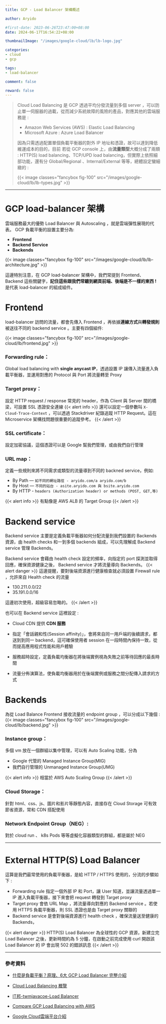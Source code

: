 ```yaml
---
title: GCP - Load Balancer 架構概述

author: Aryido

#first-date: 2023-06-26T23:47:00+08:00
date: 2024-06-17T16:54:22+08:00

thumbnailImage: "/images/google-cloud/lb/lb-logo.jpg"

categories:
- cloud
- gcp

tags:
- load-balancer

comment: false

reward: false
---
```

<!--BODY-->
> Cloud Load Balancing 是 GCP 透過平均分發流量到多個 server ，可以防止單一伺服器的過載，從而減少系統故障的風險的產品，對應其他的雲端服務是 :
> - Amazon Web Services (AWS) : Elastic Load Balancing
> - Microsoft Azure : Azure Load Balancer
> 
> 因為只需透過配置單個負載平衡器的對外 IP 地址和憑證，故可以達到降低維運成本的目的，目前 若從 GCP console 上，由**流量類型**大概分成了兩類 : HTTP(S) load balancing、TCP/UPD load balancing，但實際上依照細部功能，還有分 Global/Regional 、Internal/External 等等，總體設定蠻細緻的 :
>
> {{< image classes="fancybox fig-100" src="/images/google-cloud/lb/lb-types.jpg" >}}
<!--more-->

---

# GCP load-balancer 架構
雲端服務最大的優勢 Load Balancer 與 Autoscaling ，就是雲端彈性展現的代表。 GCP 負載平衡的設置主要分為:
- **Frontend**
- **Backend Service**
- **Backends**

{{< image classes="fancybox fig-100" src="/images/google-cloud/lb/lb-architecture.jpg" >}}

這邊特別注意，在 GCP load-balancer 架構中，我們常提到  Frontend、Backend 這些關鍵字，**記住這些跟我們常聽到網頁前端、後端是不一樣的東西 !** 是代表 load-balancer 的組成組件。


#  Frontend
load-balancer 訪問的流量，都會先傳入 Frontend ，再依據**連線方式**與**轉發規則**被送往不同的 backend service 。主要有四個組件:

{{< image classes="fancybox fig-100" src="/images/google-cloud/lb/frontend.jpg" >}}

### Forwarding rule：
Global load balancing with **single anycast IP**，透過設置 IP 讓傳入流量進入負載平衡器，並運用對應的 Protocol 與 Port 將流量轉至 Proxy

### Target proxy：
設定 HTTP request / response 常見的 header，作為 Client 與 Server 間的橋梁，可設置 SSL 憑證安全連線
{{< alert info >}}
還可以設定一個參數叫 `X-Cloud-Trace-Context` ，可以透過 Stackdriver 紀錄追蹤 HTTP Request。這在 Microservice 架構找問題很重要的追蹤參考。
{{< /alert >}}

### SSL certificate：
設定加密協議，這個憑證可以是 Google 幫我們管理，或由我們自行管理

### URL map：
定義一些規則來將不同需求或類型的流量導到不同的 backned service，例如:
- By Path — `如不同的網址路徑 - aryido.com/a aryido.com/b`
- By Host — `不同的站台 - asite.aryido.com 與 bsite.aryido.com`
- By HTTP - `headers (Authorization header) or methods (POST, GET,等)`

{{< alert info >}}
有點像是 AWS ALB 的 Target Group
{{< /alert >}}


# Backend service
Backend service 主要是定義負載平衡器如何分配流量到我們設置的 Backends 資源，由 health checks 和一到多個 backends 組成，可以先理解成 Backend service 管理 Backends。

Backend service 會藉由 health check 設定的頻率，向指定的 port 探測並取得回應，確保資源健康之後， Backend service 才將流量導向 Backends。
{{< alert danger >}}
這邊提醒，要對後端資源進行健康檢查就必須設置 Firewall rule ，允許來自 Health check 的流量

- 130.211.0.0/22
- 35.191.0.0/16

這邊初次使用，超級容易忽略的。
{{< /alert >}}

也可以在 Backend service 這裡設定 :
- Cloud CDN 提供 **CDN 服務**
- 指定「會話親和性(Session affinity)」，會將來自同一用戶端的後續請求，都送到到同一 backend，這可確保使用者 session 在一段時間內保持一致，從而提高應用程式性能和用戶體驗

- 服務超時設定，定義負載均衡器在將後端實例視為失敗之前等待回應的最長時間

- 流量分佈演算法，使負載均衡器用於在後端實例或服務之間分配傳入請求的方式


# Backends
為從 Load Balance Frontend 接收流量的 endpoint group ，可以分成以下幾個 :
{{< image classes="fancybox fig-100" src="/images/google-cloud/lb/backend.jpg" >}}

### Instance group：
多個 vm 放在一個群組以集中管理，可以有 Auto Scaling 功能，分為
  - Google 代管的 Managed Instance Group(MIG)
  - 我們自行管理的 Unmanaged Instance Group(UMG)

{{< alert info >}}
相當於 AWS Auto Scaling Group
{{< /alert >}}

### Cloud Storage：
針對 html、css、js、圖片和影片等靜態內容，直接存在 Cloud Storage 可有效節省資源，常和 CDN 搭配使用


### Network Endpoint Group（NEG）:
對於 cloud run 、 k8s Pods 等等虛擬化容器類型的群組，都是屬於 NEG

---

# External HTTP(S) Load Balancer
這算是我們最常使用的負載平衡器，是給 HTTP / HTTPS 使用的，分流的步驟如下 :
- Forwarding rule 指定一個外部 IP 和 Port，讓 User 知道，並讓流量透過單一 IP 進入負載平衡器，接下來會把 request 轉發到 Target proxy
- Target proxy 會依 URL Map ，將流量導向對應的 Backend service 。若使用 HTTPS 負載平衡器，則 SSL 憑證也是由 Target proxy 關聯的
-  Backend service 是會對後端資源進行 health check ，確保流量送至健康的Backends，

{{< alert danger >}}
HTTP(S) Load Balancer 為全球性的 GCP 資源，新建立完 Load Balancer 之後，更新時間約為 5 分鐘，在啟動之前完成使用 curl 開啟該 Load Balancer 的 IP 會出現 502 的錯誤訊息
{{< /alert >}}

---

### 參考資料
- [什麼是負載平衡？原理、6大 GCP Load Balancer 完整介紹](https://blog.cloud-ace.tw/networking-website/load-balance/gcp-load-balancer-introduction/)

- [Cloud Load Balancing 概覽](https://cloud.google.com/load-balancing/docs/load-balancing-overview?hl=zh-cn)

- [IT邦-twmjavacoe-Load Balancer](https://ithelp.ithome.com.tw/m/articles/10296010)

- [Compare GCP Load Balancing with AWS](https://rickhw.github.io/2017/11/30/GCP/Compare-GCP-Load-Balancing-with-AWS/)

- [Google Cloud雲端平台介紹](https://jason-kao-blog.medium.com/google-cloud%E9%9B%B2%E7%AB%AF%E5%B9%B3%E5%8F%B0%E4%BB%8B%E7%B4%B9-fc3212c8359b)